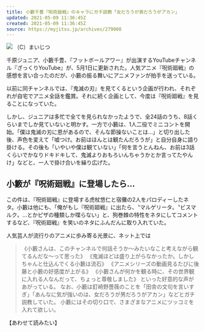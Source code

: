 ```yaml
---
title: 小籔千豊『呪術廻戦』のキャラにガチ説教「女だろうが男だろうがアカン」
updated: 2021-05-09 11:36:45Z
created: 2021-05-09 11:36:45Z
source: https://myjitsu.jp/archives/279008
---
```


![](https://myjitsu.jp/wp-content/uploads/2019/09/koyabu_kazutoyo.jpg)
（C）まいじつ

千原ジュニア、小籔千豊、『フットボールアワー』が出演するYouTubeチャンネル『ざっくりYouTube』が、5月1日に更新された。人気アニメ『呪術廻戦』の感想を言い合ったのだが、小籔の振る舞いにアニメファンが拍手を送っている。

以前に同チャンネルでは、『鬼滅の刃』を見てくるという企画が行われ、それぞれが自宅でアニメ全話を鑑賞。それに続く企画として、今度は『呪術廻戦』を見ることになっていた。

しかし、ジュニアは多忙で全てを見られなかったようで、全24話のうち、8話くらいまでしか見ていないと明かす。一方で小籔は、1人二役でミニコントを開始。「僕は鬼滅の刃に恩があるので、そんな節操ないことは…」と切り出した後、声色を変えて「嘘つけ。お前はほんとは観たんだろうが」と自分自身に語り掛ける。その後も「いやいや僕は観ていない」「何を言うとんねん、お前は3話くらいでかなりドキドキして、鬼滅よりおもろいんちゃうかとか言ってたやんけ」などと、一人で掛け合いを繰り広げた。

## 小籔が『呪術廻戦』に登場したら…

この件は、『呪術廻戦』に登場する虎杖悠仁と宿儺の2人をパロディーしたネタ。小籔は他にも、「俺がもし『呪術廻戦』に出たら、〝マルゲリータ〟〝ビスマルク〟…とかピザの種類しか喋らない」と、狗巻棘の特性をネタにしてコメントするなど、『呪術廻戦』を笑いのネタにふんだんに取り入れていた。

人気芸人が流行りのアニメに歩み寄る光景に、ネット上では
> 《小籔さんは、このチャンネルで何話そうか～みたいなこと考えながら観てるんだな～って思った》
> 《鬼滅ほどは盛り上がらなかったか。しかしちゃんと仕込んでくる小籔は流石》
> 《アニメシリーズの動画見るたびに後藤と小籔の好感度が上がる》
> 《小籔さんが何かを観る時に、その世界観に入れる人なんだって、ちょっと尊敬しました》
といった好意的な声があがっている。
なお、小籔は釘崎野薔薇のことを「田舎の文句を言いすぎ」「あんなに気が強いのは、女だろうが男だろうがアカン」などとガチ説教していた。
小籔にはその切り口で、さまざまなアニメにツッコミを入れて欲しい。

【あわせて読みたい】